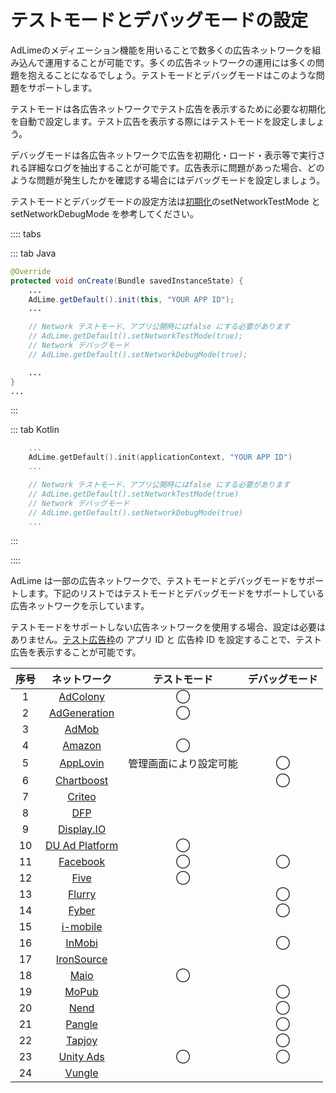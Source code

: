 # テストモードとデバッグモードの設定

AdLimeのメディエーション機能を用いることで数多くの広告ネットワークを組み込んで運用することが可能です。多くの広告ネットワークの運用には多くの問題を抱えることになるでしょう。テストモードとデバッグモードはこのような問題をサポートします。

テストモードは各広告ネットワークでテスト広告を表示するために必要な初期化を自動で設定します。テスト広告を表示する際にはテストモードを設定しましょう。

デバッグモードは各広告ネットワークで広告を初期化・ロード・表示等で実行される詳細なログを抽出することが可能です。広告表示に問題があった場合、どのような問題が発生したかを確認する場合にはデバッグモードを設定しましょう。

テストモードとデバッグモードの設定方法は[初期化](./init.md)のsetNetworkTestMode と setNetworkDebugMode を参考してください。

:::: tabs

::: tab Java

```java
@Override
protected void onCreate(Bundle savedInstanceState) {
    ...
    AdLime.getDefault().init(this, "YOUR APP ID");
    ...

    // Network テストモード、アプリ公開時にはfalse にする必要があります
    // AdLime.getDefault().setNetworkTestMode(true);
    // Network デバッグモード
    // AdLime.getDefault().setNetworkDebugMode(true);

    ...
}
...

```

:::

::: tab Kotlin

```kotlin
    ...
    AdLime.getDefault().init(applicationContext, "YOUR APP ID")
    ...

    // Network テストモード、アプリ公開時にはfalse にする必要があります
    // AdLime.getDefault().setNetworkTestMode(true)
    // Network デバッグモード
    // AdLime.getDefault().setNetworkDebugMode(true)
    ...
```

:::

::::


AdLime は一部の広告ネットワークで、テストモードとデバッグモードをサポートします。下記のリストではテストモードとデバッグモードをサポートしている広告ネットワークを示しています。

テストモードをサポートしない広告ネットワークを使用する場合、設定は必要はありません。[テスト広告枠](./test.md)の アプリ ID と 広告枠 ID を設定することで、テスト広告を表示することが可能です。

| 序号 | ネットワーク                                 | テストモード | デバッグモード|
|:---:|:------------------------------------------:|:-------:|:-------:|
| 1   | [AdColony](./mediation_adcolony.md)        | ◯        |         |
| 2   | [AdGeneration](./mediation_adgeneration.md)| ◯        |         |
| 3   | [AdMob](./mediation_admob.md)              |         |         |
| 4   | [Amazon](./mediation_amazon.md)            | ◯       |         |
| 5   | [AppLovin](./mediation_applovin.md)        | 管理画面により設定可能       | ◯ |
| 6   | [Chartboost](./mediation_chartboost.md)    |         | ◯       |
| 7   | [Criteo](./mediation_criteo.md)            |         |         |
| 8   | [DFP](./mediation_dfp.md)                  |         |         |
| 9   | [Display.IO](./mediation_display_io.md)    |         |         |
| 10  | [DU Ad Platform](./mediation_du_ad_platform.md) | ◯       |         |
| 11  | [Facebook](./mediation_facebook.md)        | ◯       | ◯       |
| 12  | [Five](./mediation_five.md)                | ◯       |         |
| 13  | [Flurry](./mediation_flurry.md)            |         | ◯        |
| 14  | [Fyber](./mediation_fyber.md)              |         | ◯        |
| 15  | [i-mobile](./mediation_imobile.md)         |         |         |
| 16  | [InMobi](./mediation_inmobi.md)            |         | ◯        |
| 17  | [IronSource](./mediation_ironsource.md)    |         |         |
| 18  | [Maio](./mediation_maio.md)                | ◯        |         |
| 19  | [MoPub](./mediation_mopub.md)              |         | ◯        |
| 20  | [Nend](./mediation_nend.md)                |         | ◯        |
| 21  | [Pangle](./mediation_pangle.md)            |         | ◯        |
| 22  | [Tapjoy](./mediation_tapjoy.md)            |         | ◯        |
| 23  | [Unity Ads](./mediation_unity_ads.md)      | ◯       | ◯       |
| 24  | [Vungle](./mediation_vungle.md)            |         |         |
